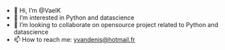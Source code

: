 - 👋 Hi, I’m @VaelK
- 👀 I’m interested in Python and datascience
- 💞️ I’m looking to collaborate on opensource project related to Python and datascience
- 📫 How to reach me: yvandenis@hotmail.fr

<!---
VaelK/VaelK is a ✨ special ✨ repository because its `README.md` (this file) appears on your GitHub profile.
You can click the Preview link to take a look at your changes.
--->
